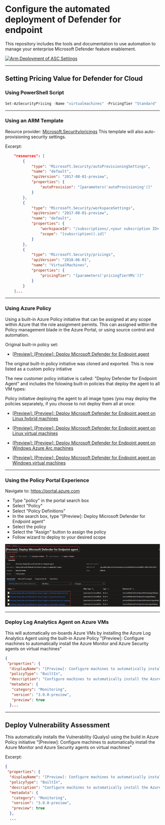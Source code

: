 # Configure the automated deployment of Defender for endpoint

This repository includes the tools and documentation to use automation to manage your enterprise Microsoft Defender feature enablement.

[![Arm Deployment of ASC Settings](https://github.com/nanigan/ASC-STANDARD-DEMO/actions/workflows/login.yaml/badge.svg)](https://github.com/nanigan/ASC-STANDARD-DEMO/actions/workflows/armDeployAscSettings)


---

## Setting Pricing Value for Defender for Cloud

### Using PowerShell Script

```powershell
Set-AzSecurityPricing -Name "virtualmachines" -PricingTier "Standard"
```
---

### Using an ARM Template 
Reource provider: [Microsoft.Security/pricings](https://docs.microsoft.com/en-us/azure/templates/microsoft.security/pricings?tabs=json) This template will also auto-provisioning security settings.

Excerpt:
```json
    "resources": [
        {
            "type": "Microsoft.Security/autoProvisioningSettings",
            "name": "default",
            "apiVersion": "2017-08-01-preview",
            "properties": {
                "autoProvision": "[parameters('autoProvisioning')]"
            }
        },
        {
            "type": "Microsoft.Security/workspaceSettings",
            "apiVersion": "2017-08-01-preview",
            "name": "default",
            "properties": {
                "workspaceId": "/subscriptions/,<your subscription ID>,/resourcegroups/<your resource group name>/providers/microsoft.operationalinsights/workspaces/<workspace name>",
                "scope": "[subscription().id]"
            }
        },
        {
            "type": "Microsoft.Security/pricings",
            "apiVersion": "2018-06-01",
            "name": "VirtualMachines",
            "properties": {
                "pricingTier": "[parameters('pricingTierVMs')]"
            }
        }
    ]...  
```
---

### Using Azure Policy
Using a built-in Azure Policy initiative that can be assigned at any scope within Azure that the role assignment permits. This can assigned within the Policy management blade in the Azure Portal, or using source control and automation.

Original built-in policy set:

- [[Preview]: [Preview]: Deploy Microsoft Defender for Endpoint agent](https://github.com/Azure/azure-policy/blob/master/built-in-policies/policySetDefinitions/Security%20Center/ASC_MicrosoftDefenderForEndpointAgent.json)

The original built-in policy initiative was cloned and exported. This is now listed as a custom policy intiative

The new customer policy initiative is called: "Deploy Defender for Endpoint Agent" and includes the folowing built-in policies that deploy the agent to all VM types:

Policy initiative deploying the agent to all image types (you may deploy the policies separately, if you choose to not deploy them all at once:

- [[Preview]: [Preview]: Deploy Microsoft Defender for Endpoint agent on Linux hybrid machines](https://portal.azure.com/#blade/Microsoft_Azure_Policy/PolicyDetailBlade/definitionId/%2Fproviders%2FMicrosoft.Authorization%2FpolicyDefinitions%2F4eb909e7-6d64-656d-6465-2eeb297a1625)

- [[Preview]: [Preview]: Deploy Microsoft Defender for Endpoint agent on Linux virtual machines](https://portal.azure.com/#blade/Microsoft_Azure_Policy/PolicyDetailBlade/definitionId/%2Fproviders%2FMicrosoft.Authorization%2FpolicyDefinitions%2Fd30025d0-6d64-656d-6465-67688881b632)

- [[Preview]: [Preview]: Deploy Microsoft Defender for Endpoint agent on Windows Azure Arc machines](https://portal.azure.com/#blade/Microsoft_Azure_Policy/PolicyDetailBlade/definitionId/%2Fproviders%2FMicrosoft.Authorization%2FpolicyDefinitions%2F37c043a6-6d64-656d-6465-b362dfeb354a)

- [[Preview]: [Preview]: Deploy Microsoft Defender for Endpoint agent on Windows virtual machines](https://portal.azure.com/#blade/Microsoft_Azure_Policy/PolicyDetailBlade/definitionId/%2Fproviders%2FMicrosoft.Authorization%2FpolicyDefinitions%2F1ec9c2c2-6d64-656d-6465-3ec3309b8579)

---

### Using the Policy Portal Experience
Navigate to: https://portal.azure.com

- Type "policy" in the portal search box
- Select "Policy"
- Select "Policy Definitions"
- In the search box, type "[Preview]: Deploy Microsoft Defender for Endpoint agent"
- Select the policy
- Select the "Assign" button to assign the policy
- Follow wizard to deploy to your desired scope

![Policy Assignment Screen Shot](images/policy-initiative-assignment.jpg)

---

### Deploy Log Analytics Agent on Azure VMs
This will automatically on-boards Azure VMs by installing the Azure Log Analytics Agent using the built-in Azure Policy "[Preview]: Configure machines to automatically install the Azure Monitor and Azure Security agents on virtual machines"


```json
{
 "properties": {
  "displayName": "[Preview]: Configure machines to automatically install the Azure Monitor and Azure Security agents on virtual machines",
  "policyType": "BuiltIn",
  "description": "Configure machines to automatically install the Azure Monitor and Azure Security agents. Security Center collects events from the agents and uses them to provide security alerts and tailored hardening tasks (recommendations). Create a resource group and Log Analytics workspace in the same region as the machine to store audit records. This policy only applies to VMs in a few regions.",
  "metadata": {
   "category": "Monitoring",
   "version": "3.0.0-preview",
   "preview": true
  }...
```
---

## Deploy Vulnerability Assessment
This automatically installs the Vulnerability (Qualys) using the build in Azure Policy initiative "[Preview]: Configure machines to automatically install the Azure Monitor and Azure Security agents on virtual machines"

Excerpt:
```json
{
 "properties": {
  "displayName": "[Preview]: Configure machines to automatically install the Azure Monitor and Azure Security agents on virtual machines",
  "policyType": "BuiltIn",
  "description": "Configure machines to automatically install the Azure Monitor and Azure Security agents. Security Center collects events from the agents and uses them to provide security alerts and tailored hardening tasks (recommendations). Create a resource group and Log Analytics workspace in the same region as the machine to store audit records. This policy only applies to VMs in a few regions.",
  "metadata": {
   "category": "Monitoring",
   "version": "3.0.0-preview",
   "preview": true
  },
  ...
  ```




